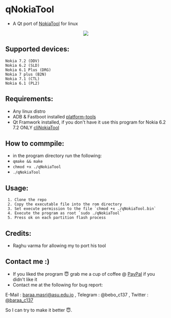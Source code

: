 # qNokiaTool

- A Qt port of [NokiaTool](https://github.com/RaghuVarma331/Nokia-Tool) for linux
<p align="center">
<img src="https://i.imgur.com/MAuuXEQ.png" > 
</p>

## Supported devices:
    Nokia 7.2 (DDV)
    Nokia 6.2 (SLD)
    Nokia 6.1 Plus (DRG)
    Nokia 7 plus (B2N)
    Nokia 7.1 (CTL)
    Nokia 6.1 (PL2)
    
## Requirements:
- Any linux distro 
- ADB & Fastboot installed [platform-tools](https://dl.google.com/android/repository/platform-tools_r29.0.6-linux.zip)
- Qt Framwork installed, if you don't have it use this program for Nokia 6.2 7.2 ONLY [cliNokiaTool](https://github.com/baraa-almasri/qNokiaTool/releases/download/v0.2/CLInokiaTool6272only)
## How to commpile:
- in the program directory run the following:
- `qmake && make`
- `chmod +x ./qNokiaTool`
- `./qNokiaTool`

## Usage:
     1. Clone the repo
     2. Copy the executable file into the rom directory
     3. Set execute permission to the file `chmod +x ./qNokiaTool.bin`
     4. Execute the program as root `sudo ./qNokiaTool`
     5. Press ok on each partition flash process

## Credits:
- Raghu varma for allowing my to port his tool 

## Contact me :)
- If you liked the program 😇 grab me a cup of coffee @ [PayPal](https://www.paypal.me/baraamasri) if you didn't like it
- Contact me at the following for bug report:

E-Mail : baraa.masri@asu.edu.jo ,
Telegram : @bebo_c137 ,
Twitter : [@baraa_c137](https://twitter.com/baraa_c137)

 So I can try to make it better 😇.
